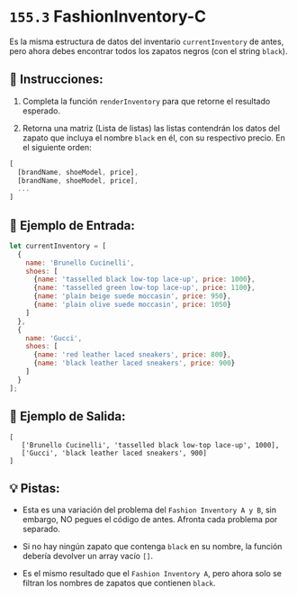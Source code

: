 # `155.3` FashionInventory-C

Es la misma estructura de datos del inventario `currentInventory` de antes, pero ahora debes encontrar todos los zapatos negros (con el string `black`). 

## 📝 Instrucciones:

1. Completa la función `renderInventory` para que retorne el resultado esperado.

2. Retorna una matriz (Lista de listas) las listas contendrán los datos del zapato que incluya el nombre `black` en él, con su respectivo precio. En el siguiente orden:

```js
[
  [brandName, shoeModel, price],
  [brandName, shoeModel, price],
  ...
]
```

## 📎 Ejemplo de Entrada:

```js
let currentInventory = [
  {
    name: 'Brunello Cucinelli',
    shoes: [
      {name: 'tasselled black low-top lace-up', price: 1000},
      {name: 'tasselled green low-top lace-up', price: 1100},
      {name: 'plain beige suede moccasin', price: 950},
      {name: 'plain olive suede moccasin', price: 1050}
    ]
  },
  {
    name: 'Gucci',
    shoes: [
      {name: 'red leather laced sneakers', price: 800},
      {name: 'black leather laced sneakers', price: 900}
    ]
  }
];
```

 ## 📎 Ejemplo de Salida:

```Js
[
   ['Brunello Cucinelli', 'tasselled black low-top lace-up', 1000],
   ['Gucci', 'black leather laced sneakers', 900]
]
```

## 💡 Pistas:

+ Esta es una variación del problema del `Fashion Inventory A y B`, sin embargo, NO pegues el código de antes. Afronta cada problema por separado.

+ Si no hay ningún zapato que contenga `black` en su nombre, la función debería devolver un array vacío `[]`.

+ Es el mismo resultado que el `Fashion Inventory A`, pero ahora solo se filtran los nombres de zapatos que contienen `black`.
